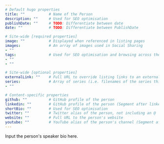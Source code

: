 ```yaml
---
# Default hugo properties
title: ""           # Name of the Person
description: ""     # Used for SEO optimisation
publishDate: ""     # TODO: Differentiate between date
date: ""            # TODO: Differentiate between PublishDate

# Site-wide [required properties]
image: ""           # Displayed when referenced in listing pages
images:             # An array of images used in Social Sharing
- ""
tags:               # Used for SEO optimisation and browsing across the site.
- ""
- ""

# Site-wide [optional properties]
externalLink: ""    # Full URL to override listing links to an external page
series:             # Array of series (i.e. filenames of the series this is a part of)
- ""

# Content-specific properties
github: ""          # GitHub profile of the person
linkedin: ""        # GitHub profile of the person (Segment after linkedin.com/in/...)
shortBio: ""        # Used for SEO optimisation
twitter: ""         # Twitter alias of the person, not including an @
website: ""         # Full URL to the person's website
youtube: ""         # YouTube alias of the person's channel (Segment after youtube.com/c/....)
---
```

Input the person's speaker bio here.